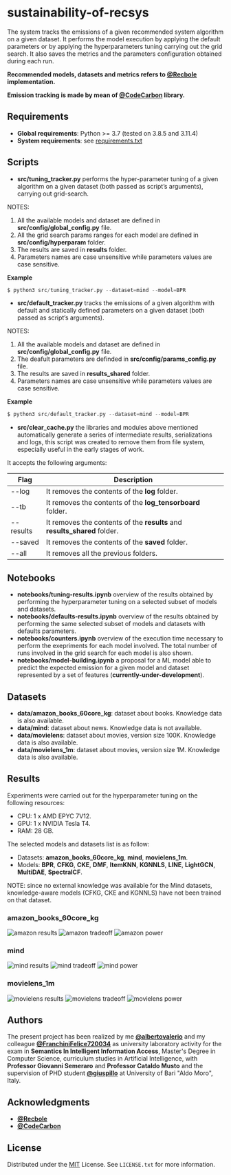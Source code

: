 # sustainability-of-recsys
The system tracks the emissions of a given recommended system algorithm on a given dataset. It performs the model execution by applying the default parameters or by applying the hyperparameters tuning carrying out the grid search. It also saves the metrics and the parameters configuration obtained during each run.

**Recommended models, datasets and metrics refers to [@Recbole](https://recbole.io/) implementation.**

**Emission tracking is made by mean of [@CodeCarbon](https://mlco2.github.io/codecarbon/) library.**


## Requirements
* **Global requirements**: Python >= 3.7 (tested on 3.8.5 and 3.11.4)
* **System requirements**: see [requirements.txt](https://github.com/albertovalerio/sustainability-of-recsys/blob/main/requirements.txt)


## Scripts

* **src/tuning_tracker.py** performs the hyper-parameter tuning of a given algorithm on a given dataset (both passed as script’s arguments), carrying out grid-search.

NOTES:
1. All the available models and dataset are defined in **src/config/global_config.py** file.
2. All the grid search params ranges for each model are defined in **src/config/hyperparam** folder.
3. The results are saved in **results** folder.
4. Parameters names are case unsensitive while parameters values are case sensitive.

**Example**
```python
$ python3 src/tuning_tracker.py --dataset=mind --model=BPR
```
* **src/default_tracker.py** tracks the emissions of a given algorithm with default and statically defined parameters on a given dataset (both passed as script’s arguments).

NOTES:
1. All the available models and dataset are defined in **src/config/global_config.py** file.
2. The deafult parameters are definded in **src/config/params_config.py** file.
3. The results are saved in **results_shared** folder.
4. Parameters names are case unsensitive while parameters values are case sensitive.

**Example**
```python
$ python3 src/default_tracker.py --dataset=mind --model=BPR
```
* **src/clear_cache.py** the libraries and modules above mentioned automatically generate a series of intermediate results, serializations and logs, this script was created to remove them from file system, especially useful in the early stages of work.

It accepts the following arguments:

| Flag | Description |
|---|---|
|--log|It removes the contents of the **log** folder.|
|--tb|It removes the contents of the **log_tensorboard** folder.|
|--results|It removes the contents of the **results** and **results_shared** folder.|
|--saved|It removes the contents of the **saved** folder.|
|--all|It removes all the previous folders.|


## Notebooks
* **notebooks/tuning-results.ipynb** overview of the results obtained by performing the hyperparameter tuning on a selected subset of models and datasets.
* **notebooks/defaults-results.ipynb** overview of the results obtained by performing the same selected subset of models and datasets with defaults parameters.
* **notebooks/counters.ipynb** overview of the execution time necessary to perform the exepriments for each model involved. The total number of runs involved in the grid search for each model is also shown.
* **notebooks/model-building.ipynb** a proposal for a ML model able to predict the expected emission for a given model and dataset represented by a set of features (**currently-under-development**).

## Datasets

* **data/amazon_books_60core_kg**: dataset about books. Knowledge data is also available.
* **data/mind**: dataset about news. Knowledge data is not available.
* **data/movielens**: dataset about movies, version size 100K. Knowledge data is also available.
* **data/movielens_1m**: dataset about movies, version size 1M. Knowledge data is also available.

## Results

Experiments were carried out for the hyperparameter tuning on the following resources:

* CPU: 1 x AMD EPYC 7V12.
* GPU: 1 x NVIDIA Tesla T4.
* RAM: 28 GB.

The selected models and datasets list is as follow:

* Datasets: **amazon_books_60core_kg**, **mind**, **movielens_1m**.
* Models: **BPR**, **CFKG**, **CKE**, **DMF**, **ItemKNN**, **KGNNLS**, **LINE**, **LightGCN**, **MultiDAE**, **SpectralCF**.

NOTE: since no external knowledge was available for the Mind datasets, knowledge-aware models (CFKG, CKE and KGNNLS) have not been trained on that dataset.

### amazon_books_60core_kg

![amazon results](/graphs/amazon_results.png)
![amazon tradeoff](/graphs/amazon_tradeoff.png)
![amazon power](/graphs/amazon_power.png)

### mind

![mind results](/graphs/mind_results.png)
![mind tradeoff](/graphs/mind_tradeoff.png)
![mind power](/graphs/mind_power.png)

### movielens_1m

![movielens results](/graphs/movielens_results.png)
![movielens tradeoff](/graphs/movielens_tradeoff.png)
![movielens power](/graphs/movielens_power.png)

## Authors

The present project has been realized by me **[@albertovalerio](https://github.com/albertovalerio)** and my colleague **[@FranchiniFelice720034](https://github.com/FranchiniFelice720034)** as university laboratory activity for the exam in **Semantics In Intelligent Information Access**, Master's Degree in Computer Science, curriculum studies in Artificial Intelligence, with **Professor Giovanni Semeraro** and **Professor Cataldo Musto** and the supervision of PHD student **[@giuspillo](https://github.com/giuspillo)** at University of Bari "Aldo Moro", Italy.

## Acknowledgments

- **[@Recbole](https://recbole.io/)**
- **[@CodeCarbon](https://mlco2.github.io/codecarbon/)**

## License

Distributed under the [MIT](https://choosealicense.com/licenses/mit/) License. See `LICENSE.txt` for more information.